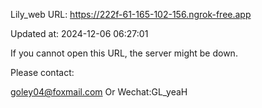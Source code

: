 Lily_web URL: https://222f-61-165-102-156.ngrok-free.app

Updated at: 2024-12-06 06:27:01

If you cannot open this URL, the server might be down.

Please contact: 

goley04@foxmail.com Or Wechat:GL_yeaH